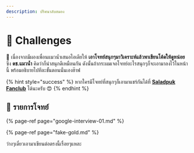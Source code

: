 ```yaml
---
description: ปริศนาลับสมอง
---
```


# 🧠 Challenges

🤠 เนื่องจากมีผองเพื่อนแมวน้ำเสนอไอเดียให้ **เอาโจทย์สนุกๆมาวิเคราะห์แล้วพาเขียนโค้ดให้ดูหน่อย** ซึ่ง **ดช.แมวน้ำ** คิดว่าก็น่าสนุกดีเหมือนกัน ดังนั้นถ้ากระผมเจอโจทย์อะไรสนุกๆก็จะเอามาลงไว้ในหน้านี้ พร้อมอธิบายไปทีละขั้นตอนนั่นเองฮ๊าฟ 

{% hint style="success" %}
หากใครมีโจทย์ที่สนุกๆก็เอามาแชร์กันได้ที่ [**Saladpuk Fanclub**](https://www.facebook.com/mr.saladpuk) ได้นะครับ 😍
{% endhint %}

## 🧭 รายการโจทย์

{% page-ref page="google-interview-01.md" %}

{% page-ref page="fake-gold.md" %}

ว่างๆเดี๋ยวเอามาเขียนต่อตรงนี้เรื่อยๆแหละ


